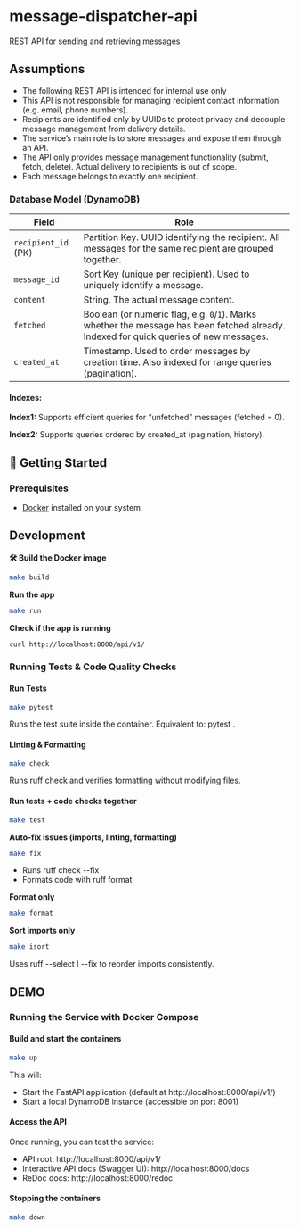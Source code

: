 # message-dispatcher-api
REST API for sending and retrieving messages

## Assumptions
- The following REST API is intended for internal use only
- This API is not responsible for managing recipient contact information (e.g. email, phone numbers).
- Recipients are identified only by UUIDs to protect privacy and decouple message management from delivery details.
- The service’s main role is to store messages and expose them through an API.
- The API only provides message management functionality (submit, fetch, delete). Actual delivery to recipients is out of scope.
- Each message belongs to exactly one recipient.

### Database Model (DynamoDB)
| Field               | Role                                                                                                                                    |
| ------------------- | --------------------------------------------------------------------------------------------------------------------------------------- |
| `recipient_id` (PK) | Partition Key. UUID identifying the recipient. All messages for the same recipient are grouped together.                                |
| `message_id`        | Sort Key (unique per recipient). Used to uniquely identify a message.                                                                   |
| `content`           | String. The actual message content.                                                                                                     |
| `fetched`           | Boolean (or numeric flag, e.g. `0`/`1`). Marks whether the message has been fetched already. Indexed for quick queries of new messages. |
| `created_at`        | Timestamp. Used to order messages by creation time. Also indexed for range queries (pagination).                                        |


#### Indexes:
**Index1:** Supports efficient queries for “unfetched” messages (fetched = 0).

**Index2:** Supports queries ordered by created_at (pagination, history).

## 🚀 Getting Started

### Prerequisites
- [Docker](https://docs.docker.com/get-docker/) installed on your system

## Development
**🛠 Build the Docker image**

```bash
make build
```
**Run the app**
```bash
make run
```
**Check if the app is running**

```bash
curl http://localhost:8000/api/v1/
```

### Running Tests & Code Quality Checks

#### Run Tests
```bash
make pytest
```
Runs the test suite inside the container.
Equivalent to: pytest .
#### Linting & Formatting
```bash
make check
```
Runs ruff check and verifies formatting without modifying files.

#### Run tests + code checks together
```bash
make test
```

**Auto-fix issues (imports, linting, formatting)**
```bash
make fix
```
- Runs ruff check --fix
- Formats code with ruff format

**Format only**
```bash
make format
```
**Sort imports only**
```bash
make isort
```
Uses ruff --select I --fix to reorder imports consistently.
## DEMO

### Running the Service with Docker Compose

#### Build and start the containers
```bash
make up
```
This will:
- Start the FastAPI application (default at http://localhost:8000/api/v1/)
- Start a local DynamoDB instance (accessible on port 8001)

#### Access the API

Once running, you can test the service:
- API root: http://localhost:8000/api/v1/
- Interactive API docs (Swagger UI): http://localhost:8000/docs
- ReDoc docs: http://localhost:8000/redoc

#### Stopping the containers
```bash
make down
```